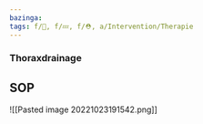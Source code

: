 ```yaml
---
bazinga: 
tags: f/🔪, f/💤, f/⛑️, a/Intervention/Therapie
---
```

### Thoraxdrainage

## SOP
![[Pasted image 20221023191542.png]]